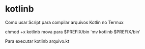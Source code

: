 # kotlinb
Como usar
Script para compilar arquivos Kotlin no Termux

chmod +x kotlinb
mova para $PREFIX/bin
'mv kotlinb $PREFIX/bin'

Para executar
kotlinb arquivo.kt
